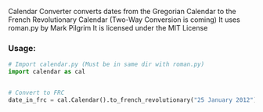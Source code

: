 Calendar Converter converts dates from the Gregorian Calendar to the French Revolutionary Calendar (Two-Way Conversion is coming)
It uses roman.py by Mark Pilgrim
It is licensed under the MIT License

### Usage:
```python
# Import calendar.py (Must be in same dir with roman.py)
import calendar as cal


# Convert to FRC
date_in_frc = cal.Calendar().to_french_revolutionary("25 January 2012") # MUST BE IN THE FORMAT OF "<day> <month> <year>"
```
